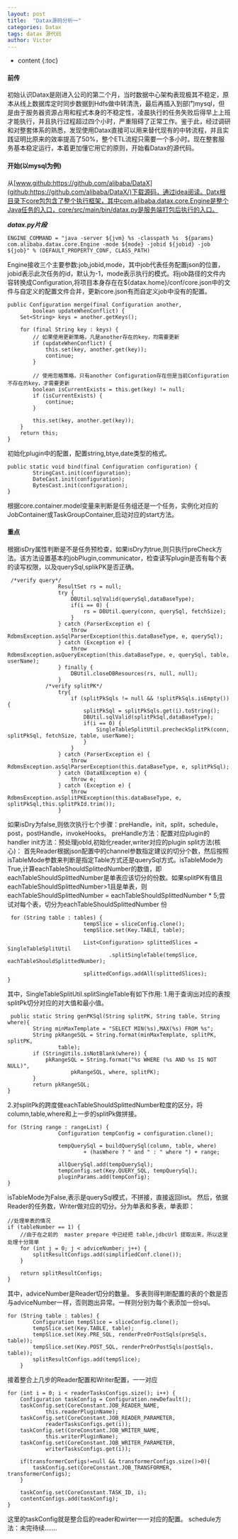 ```yaml
---
layout: post
title:  "Datax源码分析一"
categories: Datax
tags: datax 源代码
author: Victor
---
```


* content
{:toc}

#### 前传
  初始认识Datax是刚进入公司的第二个月，当时数据中心架构表现极其不稳定，原本从线上数据库定时同步数据到Hdfs做中转清洗，最后再插入到部门mysql，但是由于服务器资源占用和程式本身的不稳定性，凌晨执行的任务失败后得早上上班才能执行，并且执行过程超过四个小时，严重阻碍了正常工作。鉴于此，经过调研和对整套体系的熟悉，发现使用Datax直接可以用来替代现有的中转流程，并且实践证明比原来的效率提高了50%，整个ETL流程只需要一个多小时。现在整套服务基本稳定运行，本着更加懂它用它的原则，开始看Datax的源代码。

#### 开始(以mysql为例)
从[www.github:https://github.com/alibaba/DataX](github:https://github.com/alibaba/DataX/)下载源码，通过idea阅读。Datx根目录下core包包含了整个执行框架，其中com.alibaba.datax.core.Engine是整个Java任务的入口，core/src/main/bin/datax.py是服务端打包后执行的入口。

***datax.py片段***
```
ENGINE_COMMAND = "java -server ${jvm} %s -classpath %s  ${params} com.alibaba.datax.core.Engine -mode ${mode} -jobid ${jobid} -job ${job}" % (DEFAULT_PROPERTY_CONF, CLASS_PATH)
```
Engine接收三个主要参数:job,jobid,mode，其中job代表任务配置json的位置，jobid表示此次任务的id，默认为-1，mode表示执行的模式。将job路径的文件内容转换成Configuration,将项目本身存在在${datax.home}/conf/core.json中的文件与自定义的配置文件合并，更新core.json有而自定义job中没有的配置。
```
public Configuration merge(final Configuration another,
		boolean updateWhenConflict) {
	Set<String> keys = another.getKeys();

	for (final String key : keys) {
		// 如果使用更新策略，凡是another存在的key，均需要更新
		if (updateWhenConflict) {
			this.set(key, another.get(key));
			continue;
		}

		// 使用忽略策略，只有another Configuration存在但是当前Configuration不存在的key，才需要更新
		boolean isCurrentExists = this.get(key) != null;
		if (isCurrentExists) {
			continue;
		}

		this.set(key, another.get(key));
	}
	return this;
}
```
初始化plugin中的配置，配置string,btye,date类型的格式。
```
public static void bind(final Configuration configuration) {
		StringCast.init(configuration);
		DateCast.init(configuration);
		BytesCast.init(configuration);
}
```
根据core.container.model变量来判断是任务组还是一个任务，实例化对应的JobContainer或TaskGroupContainer,启动对应的start方法。

#### 重点
根据isDry属性判断是不是任务预检查，如果isDry为true,则只执行preCheck方法。该方法设置基本的jobPlugin,communicator，检查读写plugin是否有每个表的读写权限，以及querySql,splikPK是否正确。
```
 /*verify query*/
                ResultSet rs = null;
                try {
                    DBUtil.sqlValid(querySql,dataBaseType);
                    if(i == 0) {
                        rs = DBUtil.query(conn, querySql, fetchSize);
                    }
                } catch (ParserException e) {
                    throw RdbmsException.asSqlParserException(this.dataBaseType, e, querySql);
                } catch (Exception e) {
                    throw RdbmsException.asQueryException(this.dataBaseType, e, querySql, table, userName);
                } finally {
                    DBUtil.closeDBResources(rs, null, null);
                }
            /*verify splitPK*/
                try{
                    if (splitPkSqls != null && !splitPkSqls.isEmpty()) {
                        splitPkSql = splitPkSqls.get(i).toString();
                        DBUtil.sqlValid(splitPkSql,dataBaseType);
                        if(i == 0) {
                            SingleTableSplitUtil.precheckSplitPk(conn, splitPkSql, fetchSize, table, userName);
                        }
                    }
                } catch (ParserException e) {
                    throw RdbmsException.asSqlParserException(this.dataBaseType, e, splitPkSql);
                } catch (DataXException e) {
                    throw e;
                } catch (Exception e) {
                    throw RdbmsException.asSplitPKException(this.dataBaseType, e, splitPkSql,this.splitPkId.trim());
                }

```
如果isDry为false,则依次执行七个步骤：preHandle，init，split，schedule，post，postHandle，invokeHooks。
preHandle方法：配置对应plugin的handler
init方法：预处理jobId,初始化reader,writer对应的plugin
split方法(核心)：
首先Reader根据json配置中的channel参数指定建议的切分个数，然后按照isTableMode参数来判断是指定Table方式还是querySql方式。isTableMode为True,计算eachTableShouldSplittedNumber的数值，即eachTableShouldSplittedNumber是单表应该切分的份数。如果splitPK有值且eachTableShouldSplittedNumber>1且是单表，则eachTableShouldSplittedNumber = eachTableShouldSplittedNumber * 5;尝试对每个表，切分为eachTableShouldSplittedNumber 份
```
 for (String table : tables) {
                        tempSlice = sliceConfig.clone();
                        tempSlice.set(Key.TABLE, table);

                        List<Configuration> splittedSlices = SingleTableSplitUtil
                                .splitSingleTable(tempSlice, eachTableShouldSplittedNumber);

                        splittedConfigs.addAll(splittedSlices);
}
```
其中，SingleTableSplitUtil.splitSingleTable有如下作用:
1.用于查询出对应的表按splitPk切分对应的对大值和最小值。
```
 public static String genPKSql(String splitPK, String table, String where){
        String minMaxTemplate = "SELECT MIN(%s),MAX(%s) FROM %s";
        String pkRangeSQL = String.format(minMaxTemplate, splitPK, splitPK,
                table);
        if (StringUtils.isNotBlank(where)) {
            pkRangeSQL = String.format("%s WHERE (%s AND %s IS NOT NULL)",
                    pkRangeSQL, where, splitPK);
        }
        return pkRangeSQL;
}
```
2.对splitPk的跨度做eachTableShouldSplittedNumber粒度的区分，将column,table,where和上一步的splitPk做拼接。
```
for (String range : rangeList) {
                Configuration tempConfig = configuration.clone();

                tempQuerySql = buildQuerySql(column, table, where)
                        + (hasWhere ? " and " : " where ") + range;

                allQuerySql.add(tempQuerySql);
                tempConfig.set(Key.QUERY_SQL, tempQuerySql);
                pluginParams.add(tempConfig);
}
```
isTableMode为False,表示是querySql模式，不拼接，直接返回list。
然后，依据Reader的任务数，Writer做对应的切分。分为单表和多表，单表即：
```
//处理单表的情况
if (tableNumber == 1) {
    //由于在之前的  master prepare 中已经把 table,jdbcUrl 提取出来，所以这里处理十分简单
    for (int j = 0; j < adviceNumber; j++) {
        splitResultConfigs.add(simplifiedConf.clone());
    }

    return splitResultConfigs;
}
```
其中，adviceNumber是Reader切分的数量。
多表则得判断配置的表的个数是否与adviceNumber一样，否则跑出异常。一样则分别为每个表添加一份sql。
```
for (String table : tables) {
        Configuration tempSlice = sliceConfig.clone();
        tempSlice.set(Key.TABLE, table);
        tempSlice.set(Key.PRE_SQL, renderPreOrPostSqls(preSqls, table));
        tempSlice.set(Key.POST_SQL, renderPreOrPostSqls(postSqls, table));
        splitResultConfigs.add(tempSlice);
    }
```
接着整合上几步的Reader配置和Writer配置，一一对应
```
for (int i = 0; i < readerTasksConfigs.size(); i++) {
    Configuration taskConfig = Configuration.newDefault();
    taskConfig.set(CoreConstant.JOB_READER_NAME,
            this.readerPluginName);
    taskConfig.set(CoreConstant.JOB_READER_PARAMETER,
            readerTasksConfigs.get(i));
    taskConfig.set(CoreConstant.JOB_WRITER_NAME,
            this.writerPluginName);
    taskConfig.set(CoreConstant.JOB_WRITER_PARAMETER,
            writerTasksConfigs.get(i));

    if(transformerConfigs!=null && transformerConfigs.size()>0){
        taskConfig.set(CoreConstant.JOB_TRANSFORMER, transformerConfigs);
    }

    taskConfig.set(CoreConstant.TASK_ID, i);
    contentConfigs.add(taskConfig);
}
```
这里的taskConfig就是整合后的reader和wirter一一对应的配置。
schedule方法：未完待续.......
